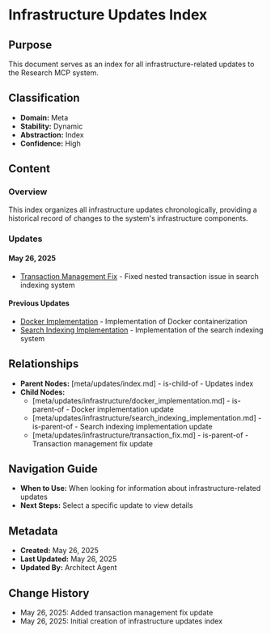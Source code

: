 # Infrastructure Updates Index

## Purpose
This document serves as an index for all infrastructure-related updates to the Research MCP system.

## Classification
- **Domain:** Meta
- **Stability:** Dynamic
- **Abstraction:** Index
- **Confidence:** High

## Content

### Overview
This index organizes all infrastructure updates chronologically, providing a historical record of changes to the system's infrastructure components.

### Updates

#### May 26, 2025
- [Transaction Management Fix](./transaction_fix.md) - Fixed nested transaction issue in search indexing system

#### Previous Updates
- [Docker Implementation](./docker_implementation.md) - Implementation of Docker containerization
- [Search Indexing Implementation](./search_indexing_implementation.md) - Implementation of the search indexing system

## Relationships
- **Parent Nodes:** [meta/updates/index.md] - is-child-of - Updates index
- **Child Nodes:** 
  - [meta/updates/infrastructure/docker_implementation.md] - is-parent-of - Docker implementation update
  - [meta/updates/infrastructure/search_indexing_implementation.md] - is-parent-of - Search indexing implementation update
  - [meta/updates/infrastructure/transaction_fix.md] - is-parent-of - Transaction management fix update

## Navigation Guide
- **When to Use:** When looking for information about infrastructure-related updates
- **Next Steps:** Select a specific update to view details

## Metadata
- **Created:** May 26, 2025
- **Last Updated:** May 26, 2025
- **Updated By:** Architect Agent

## Change History
- May 26, 2025: Added transaction management fix update
- May 26, 2025: Initial creation of infrastructure updates index
